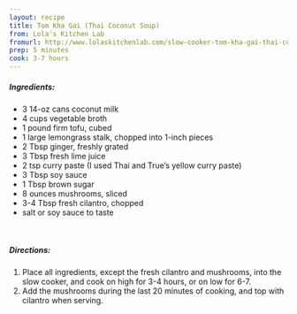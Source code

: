 ```yaml
---
layout: recipe
title: Tom Kha Gai (Thai Coconut Soup)
from: Lola's Kitchen Lab
fromurl: http://www.lolaskitchenlab.com/slow-cooker-tom-kha-gai-thai-coconut-soup/
prep: 5 minutes
cook: 3-7 hours
---
```


##### Ingredients:

* 3 14-oz cans coconut milk
* 4 cups vegetable broth
* 1 pound firm tofu, cubed
* 1 large lemongrass stalk, chopped into 1-inch pieces
* 2 Tbsp ginger, freshly grated
* 3 Tbsp fresh lime juice
* 2 tsp curry paste (I used Thai and True’s yellow curry paste)
* 3 Tbsp soy sauce
* 1 Tbsp brown sugar
* 8 ounces mushrooms, sliced
* 3-4 Tbsp fresh cilantro, chopped
* salt or soy sauce to taste

<br>

##### Directions:

1. Place all ingredients, except the fresh cilantro and mushrooms, into the slow cooker, and cook on high for 3-4 hours, or on low for 6-7.
2. Add the mushrooms during the last 20 minutes of cooking, and top with cilantro when serving.
